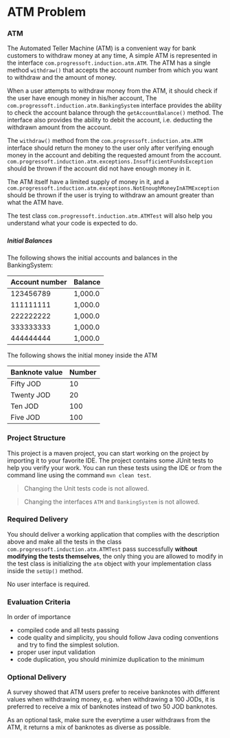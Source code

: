 # ATM Problem

### ATM

The Automated Teller Machine (ATM) is a convenient way for bank customers to withdraw money at any time, A simple ATM is represented in the interface `com.progressoft.induction.atm.ATM`. The ATM has a single method `withdraw()` that accepts the account number from which you want to withdraw and the amount of money.

When a user attempts to withdraw money from the ATM, it should check if the user have enough money in his/her account, The `com.progressoft.induction.atm.BankingSystem` interface provides the ability to check the account balance through the `getAccountBalance()` method. The interface also provides the ability to debit the account, i.e. deducting the withdrawn amount from the account.

The `withdraw()` method from the `com.progressoft.induction.atm.ATM` interface should return the money to the user only after verifying enough money in the account and debiting the requested amount from the account. `com.progressoft.induction.atm.exceptions.InsufficientFundsException` should be thrown if the account did not have enough  money in it.

The ATM itself have a limited supply of money in it, and a `com.progressoft.induction.atm.exceptions.NotEnoughMoneyInATMException` should be thrown if the user is trying to withdraw an amount greater than what the ATM have.

The test class `com.progressoft.induction.atm.ATMTest` will also help you understand what your code is expected to do.

##### 

##### Initial Balances

The following shows the initial accounts and balances in the BankingSystem:

| Account number | Balance |
| -------------- | ------- |
| 123456789      | 1,000.0 |
| 111111111      | 1,000.0 |
| 222222222      | 1,000.0 |
| 333333333      | 1,000.0 |
| 444444444      | 1,000.0 |

The following shows the initial money inside the ATM

| Banknote value | Number |
| -------------- | ------ |
| Fifty JOD      | 10     |
| Twenty JOD     | 20     |
| Ten JOD        | 100    |
| Five JOD       | 100    |

### 

### Project Structure

This project is a maven project, you can start working on the project by importing it to your favorite IDE. The project contains some JUnit tests to help you verify your work. You can run these tests using the IDE or from the command line using the command `mvn clean test`.

> Changing the Unit tests code is not allowed.

> Changing the interfaces `ATM` and `BankingSystem` is not allowed.

### 

### Required Delivery

You should deliver a working application that complies with the description above and make all the tests in the class `com.progressoft.induction.atm.ATMTest` pass successfully **without modifying the tests themselves**, the only thing you are allowed to modify in the test class is initializing the `atm` object with your implementation class inside the `setUp()` method.

No user interface is required.

### 

### Evaluation Criteria

In order of importance

- compiled code and all tests passing
- code quality and simplicity, you should follow Java coding conventions and try to find the simplest solution.
- proper user input validation
- code duplication, you should minimize duplication to the minimum

### 

### Optional Delivery

A survey showed that ATM users prefer to receive banknotes with different values when withdrawing money, e.g. when withdrawing a 100 JODs, it is preferred to receive a mix of banknotes instead of two 50 JOD banknotes.

As an optional task, make sure the everytime a user withdraws from the ATM, it returns a mix of banknotes as diverse as possible.